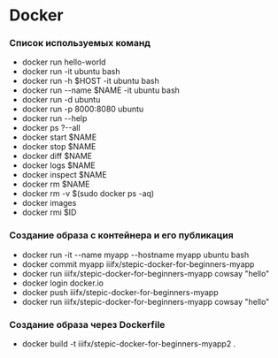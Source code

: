 # Docker

### Список используемых команд
- docker run hello-world
- docker run -it ubuntu bash
- docker run -h $HOST -it ubuntu bash
- docker run --name $NAME -it ubuntu bash
- docker run -d ubuntu
- docker run -p 8000:8080 ubuntu
- docker run --help
- docker ps ?--all
- docker start $NAME
- docker stop $NAME
- docker diff $NAME
- docker logs $NAME
- docker inspect $NAME
- docker rm $NAME
- docker rm -v $(sudo docker ps -aq)
- docker images
- docker rmi $ID

### Создание образа с контейнера и его публикация
- docker run -it --name myapp --hostname myapp ubuntu bash
- docker commit myapp iiifx/stepic-docker-for-beginners-myapp
- docker run iiifx/stepic-docker-for-beginners-myapp cowsay "hello"
- docker login docker.io
- docker push iiifx/stepic-docker-for-beginners-myapp
- docker run iiifx/stepic-docker-for-beginners-myapp cowsay "hello"

### Создание образа через Dockerfile
- docker build -t iiifx/stepic-docker-for-beginners-myapp2 .
